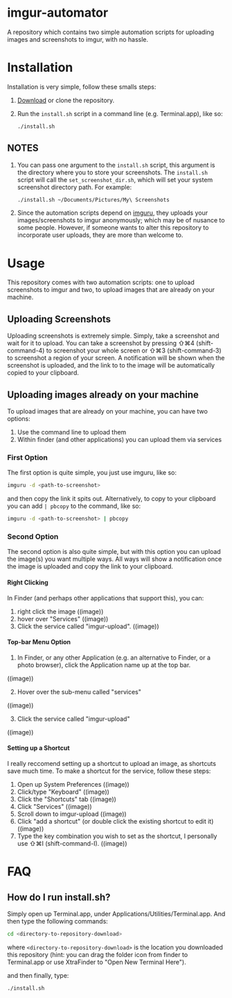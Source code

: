 # imgur-automator

A repository which contains two simple automation scripts
for uploading images and screenshots to imgur, with no hassle.

# Installation

Installation is very simple, follow these smalls steps:

1. [Download](http://github.com/miguelmartin75/imgur-automator/zipball/master/) or clone the repository.
2. Run the `install.sh` script in a command line (e.g. Terminal.app), like so:
    
    ```bash
    ./install.sh
    ```
    
## NOTES

1. You can pass one argument to the `install.sh` script, this argument is the directory where you 
   to store your screenshots. The `install.sh` script will call the `set_screenshot_dir.sh`, which
   will set your system screenshot directory path. For example:
    
   ```bash
   ./install.sh ~/Documents/Pictures/My\ Screenshots
   ```
2. Since the automation scripts depend on [imguru](https://github.com/FigBug/imguru),
   they uploads your images/screenshots to imgur anonymously; which may be of nusance to some people.
   However, if someone wants to alter this repository to incorporate user uploads, they are more than
   welcome to.

# Usage

This repository comes with two automation scripts: one to upload screenshots to imgur and two,
to upload images that are already on your machine.

## Uploading Screenshots

Uploading screenshots is extremely simple. Simply, take a screenshot and wait for it to upload.
You can take a screenshot by pressing ⇧⌘4 (shift-command-4) to screenshot your whole screen or 
⇧⌘3 (shift-command-3) to screenshot a region of your screen. A notification will be shown when 
the screenshot is uploaded, and the link to to the image will be automatically copied to your clipboard.

## Uploading images already on your machine

To upload images that are already on your machine, you can have two options:

1. Use the command line to upload them
2. Within finder (and other applications) you can upload them via services

### First Option

The first option is quite simple, you just use imguru, like so:

```bash
imguru -d <path-to-screenshot>
```

and then copy the link it spits out. Alternatively, to copy to your clipboard you can 
add `| pbcopy` to the command, like so:

```bash
imguru -d <path-to-screenshot> | pbcopy
```

### Second Option

The second option is also quite simple, but with this option
you can upload the image(s) you want multiple ways. All ways
will show a notification once the image is uploaded and copy
the link to your clipboard.

#### Right Clicking

In Finder (and perhaps other applications that support this), you can:

1. right click the image
  ((image)) 
2. hover over "Services"
  ((image)) 
3. Click the service called "imgur-upload". 
   ((image)) 

#### Top-bar Menu Option

1. In Finder, or any other Application (e.g. an alternative to Finder, or a photo browser),
click the Application name up at the top bar.

((image))

2. Hover over the sub-menu called "services"

((image))

3. Click the service called "imgur-upload"

((image))

#### Setting up a Shortcut

I really reccomend setting up a shortcut to upload an image, as shortcuts save much time. To
make a shortcut for the service, follow these steps:

1. Open up System Preferences
   ((image))
2. Click/type "Keyboard"
    ((image))
3. Click the "Shortcuts" tab
   ((image))
4. Click "Services"
    ((image))
5. Scroll down to imgur-upload
    ((image))
6. Click "add a shortcut" (or double click the existing shortcut to edit it)
    ((image))
7. Type the key combination you wish to set as the shortcut, I personally use ⇧⌘I (shift-command-I).
   ((image))

# FAQ

## How do I run install.sh?

Simply open up Terminal.app, under Applications/Utilities/Terminal.app. And then type the following commands:

```bash
cd <directory-to-repository-download>
```

where `<directory-to-repository-download>` is the location you downloaded this repository (hint: you can drag the folder icon from finder to Terminal.app or use XtraFinder to "Open New Terminal Here").

and then finally, type:

```bash
./install.sh
```
